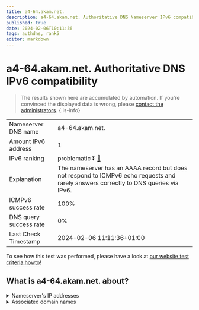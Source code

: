 ```yaml
---
title: a4-64.akam.net.
description: a4-64.akam.net. Authoritative DNS Nameserver IPv6 compatibility
published: true
date: 2024-02-06T10:11:36
tags: authdns, rank5
editor: markdown
---
```


# a4-64.akam.net. Authoritative DNS IPv6 compatibility

> The results shown here are accumulated by automation. If you're convinced the displayed data is wrong, please [contact the administrators](/howto/chat). 
{.is-info}




|   |   |
| - | - |
| Nameserver DNS name | a4-64.akam.net.
| Amount IPv6 address | 1
| IPv6 ranking | problematic :arrow_double_down: [🔗](/howto/ranking) |
| Explanation | The nameserver has an AAAA record but does not respond to ICMPv6 echo requests and rarely answers correctly to DNS queries via IPv6. |
| ICMPv6 success rate | 100%|
| DNS query success rate | 0% |
| Last Check Timestamp | 2024-02-06 11:11:36+01:00 |

To see how this test was performed, please have a look at [our website test criteria howto](/howto/testcriteria/authdns)!


## What is a4-64.akam.net. about?




<details>
<summary>Nameserver's IP addresses</summary>

2600:1480:9000::40

</details>



<details>
<summary>Associated domain names</summary>

www.nissan-global.com

www.sc.com

</details>
